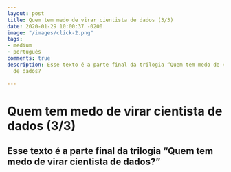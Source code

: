 ```yaml
---
layout: post
title: Quem tem medo de virar cientista de dados (3/3)
date: 2020-01-29 10:00:37 -0200
image: "/images/click-2.png"
tags:
- medium
- português
comments: true
description: Esse texto é a parte final da trilogia “Quem tem medo de virar cientista
  de dados?

---
```

# Quem tem medo de virar cientista de dados (3/3)

## Esse texto é a parte final da trilogia “Quem tem medo de virar cientista de dados?”
